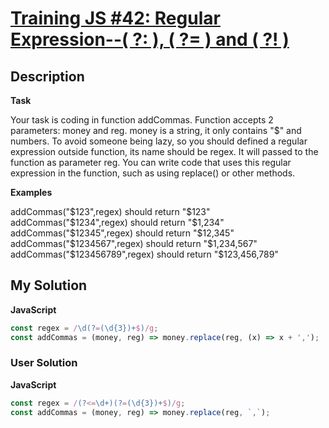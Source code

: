 # [Training JS #42: Regular Expression--( ?: ), ( ?= ) and ( ?! )](https://www.codewars.com/kata/573fb9223f9793e485000453)

## Description

**Task**

Your task is coding in function addCommas. Function accepts 2 parameters: money and reg. money is a string, it only contains "$" and numbers. To avoid someone being lazy, so you should defined a regular expression outside function, its name should be regex. It will passed to the function as parameter reg. You can write code that uses this regular expression in the function, such as using replace() or other methods.

**Examples**

addCommas("$123",regex) should return "$123"
addCommas("$1234",regex) should return "$1,234"
addCommas("$12345",regex) should return "$12,345"
addCommas("$1234567",regex) should return "$1,234,567"
addCommas("$123456789",regex) should return "$123,456,789"

## My Solution

**JavaScript**

```js
const regex = /\d(?=(\d{3})+$)/g;
const addCommas = (money, reg) => money.replace(reg, (x) => x + ',');
```

### User Solution

**JavaScript**

```js
const regex = /(?<=\d+)(?=(\d{3})+$)/g;
const addCommas = (money, reg) => money.replace(reg, `,`);
```
